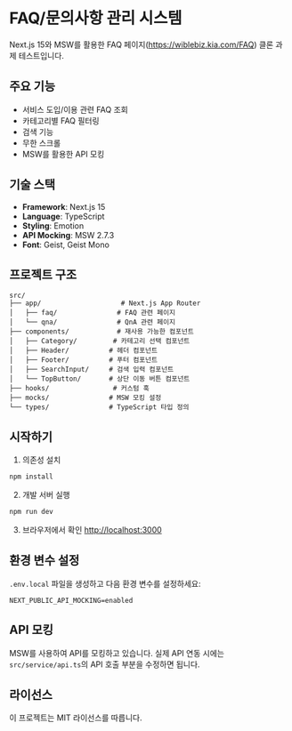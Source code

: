 # FAQ/문의사항 관리 시스템

Next.js 15와 MSW를 활용한 FAQ 페이지(https://wiblebiz.kia.com/FAQ) 클론 과제 테스트입니다.

## 주요 기능

- 서비스 도입/이용 관련 FAQ 조회
- 카테고리별 FAQ 필터링
- 검색 기능
- 무한 스크롤
- MSW를 활용한 API 모킹

## 기술 스택

- **Framework**: Next.js 15
- **Language**: TypeScript
- **Styling**: Emotion
- **API Mocking**: MSW 2.7.3
- **Font**: Geist, Geist Mono

## 프로젝트 구조

```
src/
├── app/                    # Next.js App Router
│   ├── faq/               # FAQ 관련 페이지
│   └── qna/               # QnA 관련 페이지
├── components/            # 재사용 가능한 컴포넌트
│   ├── Category/         # 카테고리 선택 컴포넌트
│   ├── Header/          # 헤더 컴포넌트
│   ├── Footer/          # 푸터 컴포넌트
│   ├── SearchInput/     # 검색 입력 컴포넌트
│   └── TopButton/       # 상단 이동 버튼 컴포넌트
├── hooks/                # 커스텀 훅
├── mocks/               # MSW 모킹 설정
└── types/               # TypeScript 타입 정의
```

## 시작하기

1. 의존성 설치

```bash
npm install
```

2. 개발 서버 실행

```bash
npm run dev
```

3. 브라우저에서 확인
   [http://localhost:3000](http://localhost:3000)

## 환경 변수 설정

`.env.local` 파일을 생성하고 다음 환경 변수를 설정하세요:

```env
NEXT_PUBLIC_API_MOCKING=enabled
```

## API 모킹

MSW를 사용하여 API를 모킹하고 있습니다. 실제 API 연동 시에는 `src/service/api.ts`의 API 호출 부분을 수정하면 됩니다.

## 라이선스

이 프로젝트는 MIT 라이선스를 따릅니다.
